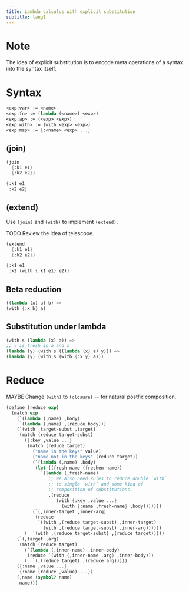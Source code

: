 ```yaml
---
title: Lambda calculus with explicit substitution
subtitle: lang1
---
```


# Note

The idea of explicit substitution
is to encode meta operations of a syntax
into the syntax itself.

# Syntax

```scheme
<exp:var> := <name>
<exp:fn> := (lambda (<name>) <exp>)
<exp:ap> := (<exp> <exp>)
<exp:with> := (with <exp> <exp>)
<exp:map> := {:<name> <exp> ...}
```

## (join)

```scheme
(join
  {:k1 e1}
  {:k2 e2})

{:k1 e1
 :k2 e2}
```

## (extend)

Use `(join)` and `(with)` to implement `(extend)`.

TODO Review the idea of telescope.

```scheme
(extend
  {:k1 e1}
  {:k2 e2})

{:k1 e1
 :k2 (with {:k1 e1} e2)}
```

## Beta reduction

```scheme
((lambda (x) a) b) =>
(with {:x b} a)
```

## Substitution under lambda

```scheme
(with s (lambda (x) a)) =>
;; y is fresh in a and s
(lambda (y) (with s ((lambda (x) a) y))) =>
(lambda (y) (with s (with {:x y} a)))
```

# Reduce

MAYBE Change `(with)` to `(closure)` -- for natural postfix composition.

```scheme
(define (reduce exp)
  (match exp
    (`(lambda (,name) ,body)
     `(lambda (,name) ,(reduce body)))
    (`(with ,target-subst ,target)
     (match (reduce target-subst)
       ({:key ,value ...}
        (match (reduce target)
          ("name in the keys" value)
          ("name not in the keys" (reduce target))
          (`(lambda (,name) ,body)
           (let ((fresh-name (freshen-name))
             `(lambda (,fresh-name)
                ;; We also need rules to reduce double `with`
                ;; to single `with` and some kind of
                ;; composition of substitutions.
                ,(reduce
                   (with {:key ,value ...}
                     (with {:name ,fresh-name} ,body)))))))
          (`(,inner-target ,inner-arg)
           (reduce
            `((with ,(reduce target-subst) ,inner-target)
              (with ,(reduce target-subst) ,inner-arg))))))
       (_ `(with ,(reduce target-subst) ,(reduce target)))))
    (`(,target ,arg)
     (match (reduce target)
       (`(lambda (,inner-name) ,inner-body)
        (reduce `(with {,inner-name ,arg} ,inner-body)))
       (_ `(,(reduce target) ,(reduce arg)))))
    ({:name ,value ...}
     {:name (reduce ,value) ...})
    (,name (symbol? name)
     name)))
```
